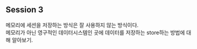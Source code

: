 ## Session 3
메모리에 세션을 저장하는 방식은 잘 사용하지 않는 방식이다.  
메모리가 아닌 영구적인 데이터시스템인 곳에 데이터를 저장하는 store하는 방법에 대해 알아보기.  
